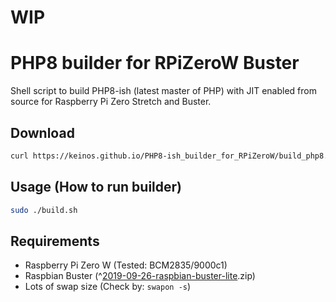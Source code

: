 # WIP

# PHP8 builder for RPiZeroW Buster

Shell script to build PHP8-ish (latest master of PHP) with JIT enabled from source for Raspberry Pi Zero Stretch and Buster.

## Download

```bash
curl https://keinos.github.io/PHP8-ish_builder_for_RPiZeroW/build_php8.sh -O build.sh && chmod +x $_
```

## Usage (How to run builder)

```bash
sudo ./build.sh
```

## Requirements

- Raspberry Pi Zero W (Tested: BCM2835/9000c1)
- Raspbian Buster (^[2019-09-26-raspbian-buster-lite](https://downloads.raspberrypi.org/raspbian_lite/images/raspbian_lite-2019-09-30/).zip)
- Lots of swap size (Check by: `swapon -s`)
